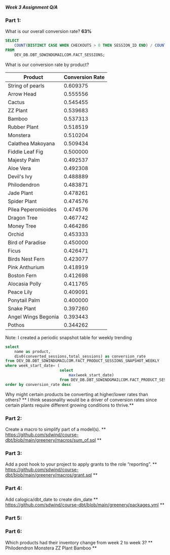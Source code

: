 ##### Week 3 Assignment Q/A

### Part 1: 
What is our overall conversion rate?  **63%**
``` sql
SELECT 
    COUNT(DISTINCT CASE WHEN CHECKOUTS > 0 THEN SESSION_ID END) / COUNT(DISTINCT SESSION_ID) AS conversion_rate
FROM 
    DEV_DB.DBT_SDWINDGMAILCOM.FACT_SESSIONS;
```

What is our conversion rate by product?

| Product                | Conversion Rate |
|------------------------|-----------------|
| String of pearls       | 0.609375        |
| Arrow Head             | 0.555556        |
| Cactus                 | 0.545455        |
| ZZ Plant               | 0.539683        |
| Bamboo                 | 0.537313        |
| Rubber Plant           | 0.518519        |
| Monstera               | 0.510204        |
| Calathea Makoyana      | 0.509434        |
| Fiddle Leaf Fig        | 0.500000        |
| Majesty Palm           | 0.492537        |
| Aloe Vera              | 0.492308        |
| Devil's Ivy            | 0.488889        |
| Philodendron           | 0.483871        |
| Jade Plant             | 0.478261        |
| Spider Plant           | 0.474576        |
| Pilea Peperomioides    | 0.474576        |
| Dragon Tree            | 0.467742        |
| Money Tree             | 0.464286        |
| Orchid                 | 0.453333        |
| Bird of Paradise       | 0.450000        |
| Ficus                  | 0.426471        |
| Birds Nest Fern        | 0.423077        |
| Pink Anthurium         | 0.418919        |
| Boston Fern            | 0.412698        |
| Alocasia Polly         | 0.411765        |
| Peace Lily             | 0.409091        |
| Ponytail Palm          | 0.400000        |
| Snake Plant            | 0.397260        |
| Angel Wings Begonia    | 0.393443        |
| Pothos                 | 0.344262        |


Note: I created a periodic snapshot table for weekly trending

``` sql
select 
    name as product,
    div0(converted_sessions,total_sessions) as conversion_rate
from DEV_DB.DBT_SDWINDGMAILCOM.FACT_PRODUCT_SESSIONS_SNAPSHOT_WEEKLY
where week_start_date= (
                        select 
                            max(week_start_date) 
                        from DEV_DB.DBT_SDWINDGMAILCOM.FACT_PRODUCT_SESSIONS_SNAPSHOT_WEEKLY)
order by conversion_rate desc
```
Why might certain products be converting at higher/lower rates than others? 
** I think seasonality would be a driver of conversion rates since certain plants require different growing conditions to thrive.**

### Part 2:
Create a macro to simplify part of a model(s). 
** https://github.com/sdwind/course-dbt/blob/main/greenery/macros/sum_of.sql **

### Part 3:
Add a post hook to your project to apply grants to the role “reporting”. 
** https://github.com/sdwind/course-dbt/blob/main/greenery/macros/grant.sql ** 

### Part 4:
Add calogica/dbt_date to create dim_date
** https://github.com/sdwind/course-dbt/blob/main/greenery/packages.yml **

### Part 5:


### Part 6:
Which products had their inventory change from week 2 to week 3? 
**
Philodendron
Monstera
ZZ Plant
Bamboo
**